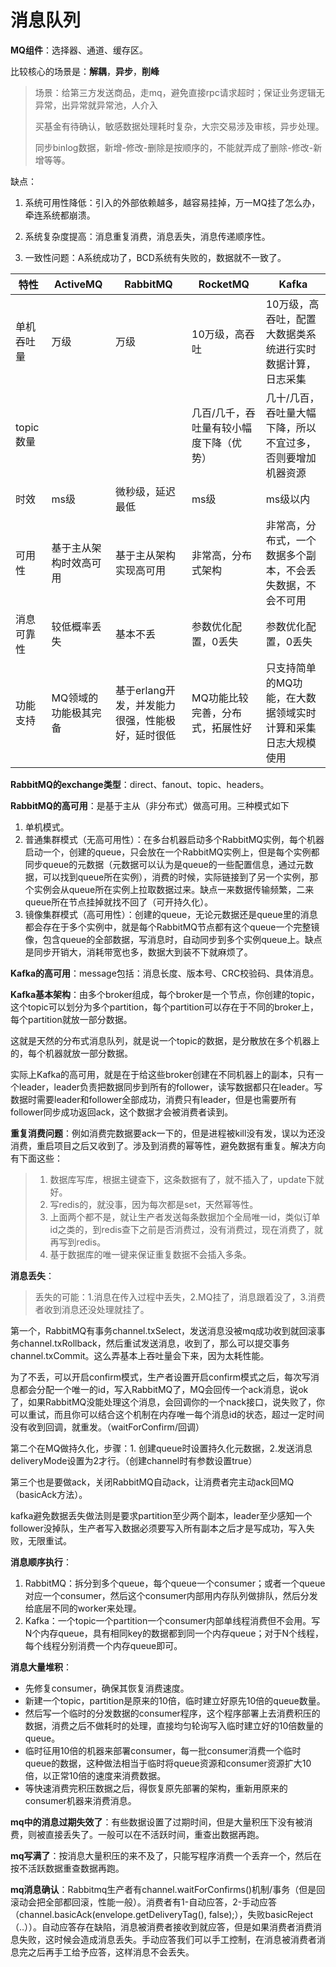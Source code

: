 # 消息队列

**MQ组件**：选择器、通道、缓存区。

比较核心的场景是：**解耦**，**异步**，**削峰**

> 场景：给第三方发送商品，走mq，避免直接rpc请求超时；保证业务逻辑无异常，出异常就异常池，人介入
>
> 买基金有待确认，敏感数据处理耗时复杂，大宗交易涉及审核，异步处理。
>
> 同步binlog数据，新增-修改-删除是按顺序的，不能就弄成了删除-修改-新增等等。

缺点：

1. 系统可用性降低：引入的外部依赖越多，越容易挂掉，万一MQ挂了怎么办，牵连系统都崩溃。

2. 系统复杂度提高：消息重复消费，消息丢失，消息传递顺序性。
3. 一致性问题：A系统成功了，BCD系统有失败的，数据就不一致了。

| 特性       | ActiveMQ               | RabbitMQ                                         | RocketMQ                                | Kafka                                                        |
| ---------- | ---------------------- | ------------------------------------------------ | --------------------------------------- | ------------------------------------------------------------ |
| 单机吞吐量 | 万级                   | 万级                                             | 10万级，高吞吐                          | 10万级，高吞吐，配置大数据类系统进行实时数据计算，日志采集   |
| topic数量  |                        |                                                  | 几百/几千，吞吐量有较小幅度下降（优势） | 几十/几百，吞吐量大幅下降，所以不宜过多，否则要增加机器资源  |
| 时效       | ms级                   | 微秒级，延迟最低                                 | ms级                                    | ms级以内                                                     |
| 可用性     | 基于主从架构时效高可用 | 基于主从架构实现高可用                           | 非常高，分布式架构                      | 非常高，分布式，一个数据多个副本，不会丢失数据，不会不可用   |
| 消息可靠性 | 较低概率丢失           | 基本不丢                                         | 参数优化配置，0丢失                     | 参数优化配置，0丢失                                          |
| 功能支持   | MQ领域的功能极其完备   | 基于erlang开发，并发能力很强，性能极好，延时很低 | MQ功能比较完善，分布式，拓展性好        | 只支持简单的MQ功能，在大数据领域实时计算和采集日志大规模使用 |

**RabbitMQ的exchange类型**：direct、fanout、topic、headers。

**RabbitMQ的高可用**：是基于主从（非分布式）做高可用。三种模式如下

1. 单机模式。
2. 普通集群模式（无高可用性）：在多台机器启动多个RabbitMQ实例，每个机器启动一个，创建的queue，只会放在一个RabbitMQ实例上，但是每个实例都同步queue的元数据（元数据可以认为是queue的一些配置信息，通过元数据，可以找到queue所在实例），消费的时候，实际链接到了另一个实例，那个实例会从queue所在实例上拉取数据过来。缺点一来数据传输频繁，二来queue所在节点挂掉就找不回了（可开持久化）。
3. 镜像集群模式（高可用性）：创建的queue，无论元数据还是queue里的消息都会存在于多个实例中，就是每个RabbitMQ节点都有这个queue一个完整镜像，包含queue的全部数据，写消息时，自动同步到多个实例queue上。缺点是同步开销大，消耗带宽也多，数据大到装不下就麻烦了。

**Kafka的高可用**：message包括：消息长度、版本号、CRC校验码、具体消息。

**Kafka基本架构**：由多个broker组成，每个broker是一个节点，你创建的topic，这个topic可以划分为多个partition，每个partition可以存在于不同的broker上，每个partition就放一部分数据。

这就是天然的分布式消息队列，就是说一个topic的数据，是分散放在多个机器上的，每个机器就放一部分数据。

实际上Kafka的高可用，就是在于给这些broker创建在不同机器上的副本，只有一个leader，leader负责把数据同步到所有的follower，读写数据都只在leader。写数据时需要leader和follower全部成功，消费只有leader，但是也需要所有follower同步成功返回ack，这个数据才会被消费者读到。

**重复消费问题**：例如消费完数据要ack一下的，但是进程被kill没有发，误以为还没消费，重启项目之后又收到了。涉及到消费的幂等性，避免数据有重复。解决方向有下面这些：

> 1. 数据库写库，根据主键查下，这条数据有了，就不插入了，update下就好。
> 2. 写redis的，就没事，因为每次都是set，天然幂等性。
> 3. 上面两个都不是，就让生产者发送每条数据加个全局唯一id，类似订单id之类的，到redis查下之前是否消费过，没有消费过，现在消费了，就再写到redis。
> 4. 基于数据库的唯一键来保证重复数据不会插入多条。

**消息丢失**：

> 丢失的可能：1.消息在传入过程中丢失，2.MQ挂了，消息跟着没了，3.消费者收到消息还没处理就挂了。

第一个，RabbitMQ有事务channel.txSelect，发送消息没被mq成功收到就回滚事务channel.txRollback，然后重试发送消息，收到了，那么可以提交事务channel.txCommit。这么弄基本上吞吐量会下来，因为太耗性能。

为了不丢，可以开启confirm模式，生产者设置开启confirm模式之后，每次写消息都会分配一个唯一的id，写入RabbitMQ了，MQ会回传一个ack消息，说ok了，如果RabbitMQ没能处理这个消息，会回调你的一个nack接口，说失败了，你可以重试，而且你可以结合这个机制在内存唯一每个消息id的状态，超过一定时间没有收到回调，就重发。（waitForConfirm/回调）

第二个在MQ做持久化，步骤：1. 创建queue时设置持久化元数据，2.发送消息deliveryMode设置为2才行。（创建channel时有参数设置true）

第三个也是要做ack，关闭RabbitMQ自动ack，让消费者完主动ack回MQ（basicAck方法）。

kafka避免数据丢失做法则是要求partition至少两个副本，leader至少感知一个follower没掉队，生产者写入数据必须要写入所有副本之后才是写成功，写入失败，无限重试。

**消息顺序执行**：

1. RabbitMQ：拆分到多个queue，每个queue一个consumer；或者一个queue对应一个consumer，然后这个consumer内部用内存队列做排队，然后分发给底层不同的worker来处理。
2. Kafka：一个topic一个partition一个consumer内部单线程消费但不会用。写N个内存queue，具有相同key的数据都到同一个内存queue；对于N个线程，每个线程分别消费一个内存queue即可。

**消息大量堆积**：

* 先修复consumer，确保其恢复消费速度。
* 新建一个topic，partition是原来的10倍，临时建立好原先10倍的queue数量。
* 然后写一个临时的分发数据的consumer程序，这个程序部署上去消费积压的数据，消费之后不做耗时的处理，直接均匀轮询写入临时建立好的10倍数量的queue。
* 临时征用10倍的机器来部署consumer，每一批consumer消费一个临时queue的数据，这种做法相当于临时将queue资源和consumer资源扩大10倍，以正常10倍的速度来消费数据。
* 等快速消费完积压数据之后，得恢复原先部署的架构，重新用原来的consumer机器来消费消息。

**mq中的消息过期失效了**：有些数据设置了过期时间，但是大量积压下没有被消费，则被直接丢失了。一般可以在不活跃时间，重查出数据再跑。

**mq写满了**：按消息大量积压的来不及了，只能写程序消费一个丢弃一个，然后在按不活跃数据重查数据再跑。

**mq消息确认**：Rabbitmq生产者有channel.waitForConfirms()机制/事务（但是回滚动会把全部都回滚，性能一般）。消费者有1-自动应答，2-手动应答（channel.basicAck(envelope.getDeliveryTag(), false);），失败basicReject（..））。自动应答存在缺陷，消息被消费者接收到就应答，但是如果消费者消费消息失败，这时候会造成消息丢失。手动应答我们可以手工控制，在消息被消费者消息完之后再手工给予应答，这样消息不会丢失。